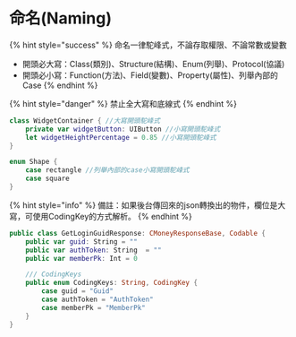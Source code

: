 # 命名\(Naming\)

{% hint style="success" %}
命名一律駝峰式，不論存取權限、不論常數或變數

* 開頭必大寫：Class\(類別\)、Structure\(結構\)、Enum\(列舉\)、Protocol\(協議\)
* 開頭必小寫：Function\(方法\)、Field\(變數\)、Property\(屬性\)、列舉內部的Case
{% endhint %}

{% hint style="danger" %}
禁止全大寫和底線式
{% endhint %}

```swift
class WidgetContainer { //大寫開頭駝峰式
    private var widgetButton: UIButton //小寫開頭駝峰式
    let widgetHeightPercentage = 0.85 //小寫開頭駝峰式
}

enum Shape {
    case rectangle //列舉內部的case小寫開頭駝峰式
    case square
}
```

{% hint style="info" %}
備註：如果後台傳回來的json轉換出的物件，欄位是大寫，可使用CodingKey的方式解析。
{% endhint %}

```swift
public class GetLoginGuidResponse: CMoneyResponseBase, Codable {
    public var guid: String = ""
    public var authToken: String  = ""
    public var memberPk: Int = 0

    /// CodingKeys
    public enum CodingKeys: String, CodingKey {
        case guid = "Guid"
        case authToken = "AuthToken"
        case memberPk = "MemberPk"
    }
}
```

